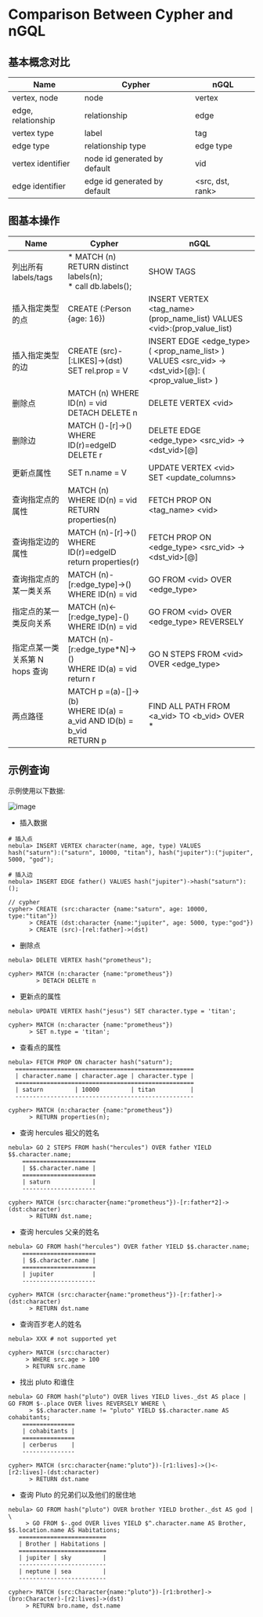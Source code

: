 # Comparison Between Cypher and nGQL


## 基本概念对比

|Name               | Cypher | nGQL          |
| --- | --- | --- |
| vertex, node       | node  | vertex        |
| edge, relationship | relationship    | edge          |
| vertex type        | label   | tag           |
| edge type          | relationship type   | edge type     |
| vertex identifier          | node id generated by default | vid           |
| edge identifier        | edge id generated by default   |<src, dst, rank>  |


## 图基本操作

Name                   | Cypher         | nGQL          |
| --- | ------------ | ------------ |
| 列出所有 labels/tags   | * MATCH (n) RETURN distinct labels(n);  <br/> * call db.labels(); | SHOW TAGS |
| 插入指定类型的点 | CREATE (:Person {age: 16}) | INSERT VERTEX <tag_name> (prop_name_list) VALUES \<vid>:(prop_value_list) |
| 插入指定类型的边| CREATE (src)-[:LIKES]->(dst) <br/> SET rel.prop = V | INSERT EDGE <edge_type> ( <prop_name_list> ) VALUES <src_vid> -> <dst_vid>[@<ranking>]: ( <prop_value_list> ) |
| 删除点 | MATCH (n) WHERE ID(n) = vid <br/> DETACH DELETE n | DELETE VERTEX \<vid> |
| 删除边  | MATCH ()-[r]->() WHERE ID(r)=edgeID <br/> DELETE r | DELETE EDGE <edge_type> \<src_vid> -> \<dst_vid>[@<ranking>] |
| 更新点属性 |SET n.name = V | UPDATE VERTEX \<vid> SET <update_columns> |
| 查询指定点的属性| MATCH (n) <br/> WHERE ID(n) = vid  <br/> RETURN properties(n) | FETCH PROP ON <tag_name> \<vid>|
| 查询指定边的属性  | MATCH (n)-[r]->() <br/> WHERE ID(r)=edgeID <br/> return properties(r)| FETCH PROP ON <edge_type> <src_vid> -> <dst_vid>[@<ranking>] |
| 查询指定点的某一类关系 |MATCH (n)-[r:edge_type]->() WHERE ID(n) = vid| GO FROM \<vid> OVER  \<edge_type> |
| 指定点的某一类反向关系 | MATCH (n)<-[r:edge_type]-() WHERE ID(n) = vid| GO FROM \<vid>  OVER \<edge_type> REVERSELY |
| 指定点某一类关系第 N hops 查询  |MATCH (n)-[r:edge_type*N]->() <br/> WHERE ID(a) = vid <br/> return r | GO N STEPS FROM \<vid> OVER \<edge_type> |
| 两点路径 | MATCH p =(a)-[]->(b) <br/> WHERE ID(a) = a_vid AND ID(b) = b_vid <br/> RETURN p | FIND ALL PATH FROM \<a_vid> TO \<b_vid> OVER * |

## 示例查询

示例使用以下数据:

![image](https://user-images.githubusercontent.com/42762957/71503167-0e264b80-28af-11ea-87c5-76f4fd1275cd.png)

- 插入数据
  
```
# 插入点
nebula> INSERT VERTEX character(name, age, type) VALUES hash("saturn"):("saturn", 10000, "titan"), hash("jupiter"):("jupiter", 5000, "god");

# 插入边
nebula> INSERT EDGE father() VALUES hash("jupiter")->hash("saturn"):();

// cypher
cypher> CREATE (src:character {name:"saturn", age: 10000, type:"titan"})
      > CREATE (dst:character {name:"jupiter", age: 5000, type:"god"})
      > CREATE (src)-[rel:father]->(dst)
 ```
 

- 删除点
  
```
nebula> DELETE VERTEX hash("prometheus");
  
cypher> MATCH (n:character {name:"prometheus"})
        > DETACH DELETE n 
```

- 更新点的属性

```
nebula> UPDATE VERTEX hash("jesus") SET character.type = 'titan';

cypher> MATCH (n:character {name:"prometheus"})
      > SET n.type = 'titan';
```

- 查看点的属性
  
```
nebula> FETCH PROP ON character hash("saturn");
  ===================================================
  | character.name | character.age | character.type |
  ===================================================
  | saturn         | 10000         | titan          |
  ---------------------------------------------------

cypher> MATCH (n:character {name:"prometheus"})
      > RETURN properties(n);
```

- 查询 hercules 祖父的姓名

```
nebula> GO 2 STEPS FROM hash("hercules") OVER father YIELD  $$.character.name;
    =====================
    | $$.character.name |
    =====================
    | saturn            |
    ---------------------

cypher> MATCH (src:character{name:"prometheus"})-[r:father*2]->(dst:character)
      > RETURN dst.name;
```

- 查询 hercules 父亲的姓名

```
nebula> GO FROM hash("hercules") OVER father YIELD $$.character.name;
    =====================
    | $$.character.name |
    =====================
    | jupiter           |
    ---------------------

cypher> MATCH (src:character{name:"prometheus"})-[r:father]->(dst:character)
      > RETURN dst.name
```

- 查询百岁老人的姓名

 ```
nebula> XXX # not supported yet
    
cypher> MATCH (src:character)
      > WHERE src.age > 100
      > RETURN src.name
```

- 找出 pluto 和谁住

```
nebula> GO FROM hash("pluto") OVER lives YIELD lives._dst AS place | GO FROM $-.place OVER lives REVERSELY WHERE \
      > $$.character.name != "pluto" YIELD $$.character.name AS cohabitants;
    ===============
    | cohabitants |
    ===============
    | cerberus    |
    ---------------

cypher> MATCH (src:character{name:"pluto"})-[r1:lives]->()<-[r2:lives]-(dst:character)
      > RETURN dst.name
```

-  查询 Pluto 的兄弟们以及他们的居住地

 ```
nebula> GO FROM hash("pluto") OVER brother YIELD brother._dst AS god | \
      > GO FROM $-.god OVER lives YIELD $^.character.name AS Brother, $$.location.name AS Habitations;
    =========================
    | Brother | Habitations |
    =========================
    | jupiter | sky         |
    -------------------------
    | neptune | sea         |
    -------------------------

cypher> MATCH (src:Character{name:"pluto"})-[r1:brother]->(bro:Character)-[r2:lives]->(dst)
      > RETURN bro.name, dst.name
```

